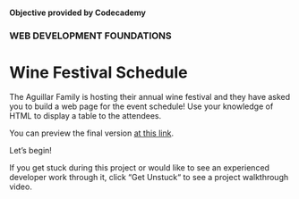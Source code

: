 #### Objective provided by Codecademy

### WEB DEVELOPMENT FOUNDATIONS

# Wine Festival Schedule

The Aguillar Family is hosting their annual wine festival and they have asked you to build a web page for the event schedule! Use your knowledge of HTML to display a table to the attendees.

You can preview the final version [at this link](https://content.codecademy.com/courses/learn-html-tables/index.html).

Let’s begin!

If you get stuck during this project or would like to see an experienced developer work through it, click “Get Unstuck“ to see a project walkthrough video.
